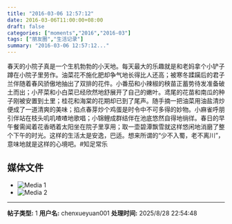 ```yaml
---
title: "2016-03-06 12:57:12"
date: 2016-03-06T11:00:00+08:00
draft: false
categories: ["moments","2016","2016-03"]
tags: ["朋友圈","生活记录"]
summary: "2016-03-06 12:57:12..."
---
```


春天的小院子真是一个生机勃勃的小天地。每天最大的乐趣就是和老妈拿个小铲子蹲在小院子里劳作。油菜花不施化肥却争气地长得比人还高；被寒冬蹂躏后的君子兰伴随着春风骄傲地抽出了双排的花件。小番茄和小辣椒的秧苗正蓄势待发准备破土而出；小芹菜和小白菜已经欣然地舒展开了自己的嫩叶。鸢尾的花苗和南瓜的种子刚被安置到土里；桂花和海棠的花期却已到了尾声。随手摘一把油菜用油盐清炒便成了一道清爽的美味；掐点春芽炒个鸡蛋是时令中不可多得的妙物。小麻雀呼朋引伴站在枝头叽叽喳喳地歌唱；小锦鲤成群结伴在池底悠然自得地徜徉。春日的早午餐需闻着花香晒着太阳坐在院子里享用；取一壶碧潭飘雪就这样悠闲地消磨了整个下午的时光。这样的生活太是安逸，巴适。想来所谓的“少不入蜀，老不离川”，意味地就是这样的心境吧。#知足常乐

## 媒体文件

- ![Media 1](/Moments/photos/2016-03-06/201603061257120.jpg)
- ![Media 2](/Moments/photos/2016-03-06/201603061257121.jpg)

---

**帖子类型:** 1
**用户名:** chenxueyuan001
**处理时间:** 2025/8/28 22:54:48